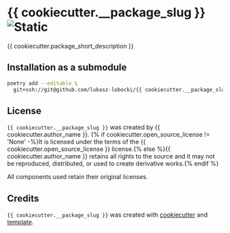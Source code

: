 # {{ cookiecutter.__package_slug }} ![Static](https://img.shields.io/badge/[[RND_DICEWARE_PL]]-[[RND_DICEWARE_PL]]-[[RND_CSS_COLOR]]?style=for-the-badge&labelColor=[[RND_CSS_COLOR]])

{{ cookiecutter.package_short_description }}

## Installation as a submodule

```bash
poetry add --editable \
  git+ssh://git@github.com/lukasz-lobocki/{{ cookiecutter.__package_slug }}
```

## License

`{{ cookiecutter.__package_slug }}` was created by {{ cookiecutter.author_name }}. {% if cookiecutter.open_source_license != 'None' -%}It is licensed under the terms of the {{ cookiecutter.open_source_license }} license.{% else %}{{ cookiecutter.author_name }} retains all rights to the source and it may not be reproduced, distributed, or used to create derivative works.{% endif %}

All components used retain their original licenses.

## Credits

`{{ cookiecutter.__package_slug }}` was created with [cookiecutter](https://cookiecutter.readthedocs.io/en/latest/) and [template](https://github.com/lukasz-lobocki/py-pkgs-cookiecutter).
